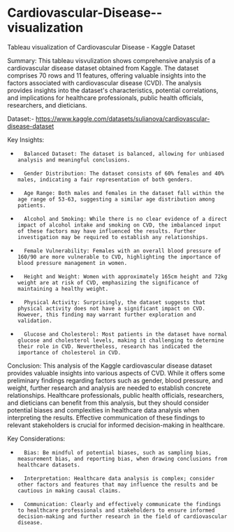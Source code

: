 # Cardiovascular-Disease--visualization
Tableau visualization of Cardiovascular Disease - Kaggle Dataset

Summary:
This tableau visvulization shows comprehensive analysis of a cardiovascular disease dataset obtained from Kaggle. The dataset comprises 70 rows and 11 features, offering valuable insights into the factors associated with cardiovascular disease (CVD). The analysis provides insights into the dataset's characteristics, potential correlations, and implications for healthcare professionals, public health officials, researchers, and dieticians.

Dataset:- https://www.kaggle.com/datasets/sulianova/cardiovascular-disease-dataset

Key Insights:
-		Balanced Dataset: The dataset is balanced, allowing for unbiased analysis and meaningful conclusions.
- 		Gender Distribution: The dataset consists of 60% females and 40% males, indicating a fair representation of both genders.
- 		Age Range: Both males and females in the dataset fall within the age range of 53-63, suggesting a similar age distribution among patients.
- 		Alcohol and Smoking: While there is no clear evidence of a direct impact of alcohol intake and smoking on CVD, the imbalanced input of these factors may have influenced the results. Further investigation may be required to establish any relationships.
- 		Female Vulnerability: Females with an overall blood pressure of 160/90 are more vulnerable to CVD, highlighting the importance of blood pressure management in women.
- 		Height and Weight: Women with approximately 165cm height and 72kg weight are at risk of CVD, emphasizing the significance of maintaining a healthy weight.
- 		Physical Activity: Surprisingly, the dataset suggests that physical activity does not have a significant impact on CVD. However, this finding may warrant further exploration and validation.
- 		Glucose and Cholesterol: Most patients in the dataset have normal glucose and cholesterol levels, making it challenging to determine their role in CVD. Nevertheless, research has indicated the importance of cholesterol in CVD.

Conclusion:
This analysis of the Kaggle cardiovascular disease dataset provides valuable insights into various aspects of CVD. While it offers some preliminary findings regarding factors such as gender, blood pressure, and weight, further research and analysis are needed to establish concrete relationships. Healthcare professionals, public health officials, researchers, and dieticians can benefit from this analysis, but they should consider potential biases and complexities in healthcare data analysis when interpreting the results. Effective communication of these findings to relevant stakeholders is crucial for informed decision-making in healthcare.

Key Considerations:
- 		Bias: Be mindful of potential biases, such as sampling bias, measurement bias, and reporting bias, when drawing conclusions from healthcare datasets.
- 		Interpretation: Healthcare data analysis is complex; consider other factors and features that may influence the results and be cautious in making causal claims.
- 		Communication: Clearly and effectively communicate the findings to healthcare professionals and stakeholders to ensure informed decision-making and further research in the field of cardiovascular disease.
